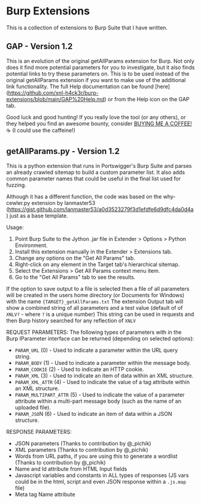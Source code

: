 # Burp Extensions

This is a collection of extensions to Burp Suite that I have written.

## GAP - Version 1.2

This is an evolution of the original getAllParams extension for Burp. Not only does it find more potential parameters for you to investigate, but it also finds potential links to try these parameters on. This is to be used instead of the original getAllParams extension if you want to make use of the additional link functionality.
The full Help documentation can be found [here] (https://github.com/xnl-h4ck3r/burp-extensions/blob/main/GAP%20Help.md) or from the Help icon on the GAP tab.

Good luck and good hunting!
If you really love the tool (or any others), or they helped you find an awesome bounty, consider [BUYING ME A COFFEE!](https://ko-fi.com/xnlh4ck3r) ☕ (I could use the caffeine!)

## getAllParams.py - Version 1.2

This is a python extension that runs in Portswigger's Burp Suite and parses an already crawled sitemap to build a custom parameter list.
It also adds common parameter names that could be useful in the final list used for fuzzing.

Although it has a different function, the code was based on the why-cewler.py extension by Ianmaster53
(https://gist.github.com/lanmaster53/a0d3523279f3d1efdfe6d9dfc4da0d4a) just as a base template.

Usage:

1. Point Burp Suite to the Jython .jar file in Extender > Options > Python Environment.
2. Install this extension manually in the Extender > Extensions tab.
3. Change any options on the "Get All Params" tab.
4. Right-click on any element in the Target tab's hierarchical sitemap.
5. Select the Extensions > Get All Params context menu item.
6. Go to the "Get All Params" tab to see the results.

If the option to save output to a file is selected then a file of all parameters will be created in the users home directory (or Documents for Windows)
with the name `{TARGET}_getAllParams.txt`
The extension Output tab will show a combined string of all parameters and a test value (default of of `XNLV?` - where `?` is a unique number)
This string can be used in requests and then Burp history searched for any reflection of `XNLV`

REQUEST PARAMETERS:
The following types of parameters with in the Burp IParameter interface can be returned (depending on selected options):

- `PARAM_URL` (0) - Used to indicate a parameter within the URL query string.
- `PARAM_BODY` (1) - Used to indicate a parameter within the message body.
- `PARAM_COOKIE` (2) - Used to indicate an HTTP cookie.
- `PARAM_XML` (3) - Used to indicate an item of data within an XML structure.
- `PARAM_XML_ATTR` (4) - Used to indicate the value of a tag attribute within an XML structure.
- `PARAM_MULTIPART_ATTR` (5) - Used to indicate the value of a parameter attribute within a multi-part message body (such as the name of an uploaded file).
- `PARAM_JSO`N (6) - Used to indicate an item of data within a JSON structure.

RESPONSE PARAMETERS:

- JSON parameters (Thanks to contribution by @\_pichik)
- XML parameters (Thanks to contribution by @\_pichik)
- Words from URL paths, if you are using this to generate a wordlist (Thanks to contribution by @\_pichik)
- Name and Id attribute from HTML Input fields
- Javascript variables and constants in ALL types of responses (JS vars could be in the html, script and even JSON response within a `.js.map` file)
- Meta tag Name attribute
